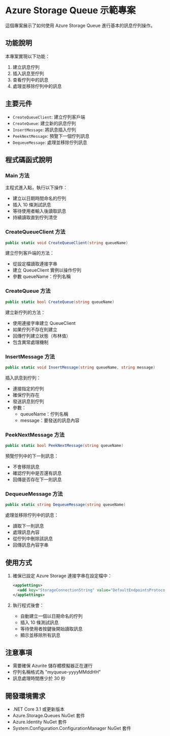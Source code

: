 # Azure Storage Queue 示範專案

這個專案展示了如何使用 Azure Storage Queue 進行基本的訊息佇列操作。

## 功能說明

本專案實現以下功能：
1. 建立訊息佇列
2. 插入訊息至佇列
3. 查看佇列中的訊息
4. 處理並移除佇列中的訊息

## 主要元件

- `CreateQueueClient`: 建立佇列客戶端
- `CreateQueue`: 建立新的訊息佇列
- `InsertMessage`: 將訊息插入佇列
- `PeekNextMessage`: 預覽下一個佇列訊息
- `DequeueMessage`: 處理並移除佇列訊息

## 程式碼函式說明

### Main 方法
主程式進入點，執行以下操作：
- 建立以日期時間命名的佇列
- 插入 10 條測試訊息
- 等待使用者輸入後讀取訊息
- 持續讀取直到佇列清空

### CreateQueueClient 方法
```csharp
public static void CreateQueueClient(string queueName)
```
建立佇列客戶端的方法：
- 從設定檔讀取連接字串
- 建立 QueueClient 實例以操作佇列
- 參數 queueName：佇列名稱

### CreateQueue 方法
```csharp
public static bool CreateQueue(string queueName)
```
建立新佇列的方法：
- 使用連接字串建立 QueueClient
- 如果佇列不存在則建立
- 回傳佇列建立狀態（布林值）
- 包含異常處理機制

### InsertMessage 方法
```csharp
public static void InsertMessage(string queueName, string message)
```
插入訊息到佇列：
- 連接指定的佇列
- 確保佇列存在
- 發送訊息到佇列
- 參數：
  - queueName：佇列名稱
  - message：要發送的訊息內容

### PeekNextMessage 方法
```csharp
public static bool PeekNextMessage(string queueName)
```
預覽佇列中的下一則訊息：
- 不會移除訊息
- 確認佇列中是否還有訊息
- 回傳是否存在下一則訊息

### DequeueMessage 方法
```csharp
public static string DequeueMessage(string queueName)
```
處理並移除佇列中的訊息：
- 讀取下一則訊息
- 處理訊息內容
- 從佇列中刪除該訊息
- 回傳訊息內容字串

## 使用方式

1. 確保已設定 Azure Storage 連接字串在設定檔中：
   ```xml
   <appSettings>
     <add key="StorageConnectionString" value="DefaultEndpointsProtocol=https;AccountName=____________;AccountKey=v7MyKrNXMJaDQLJe6AAMiW+AHkA/Z7qp_________Yu2jQgkdISgODQ2lrNcE4b+ASteiZSDw==;EndpointSuffix=core.windows.net"/>
   </appSettings>
   ```

2. 執行程式後會：
   - 自動建立一個以日期命名的佇列
   - 插入 10 條測試訊息
   - 等待使用者按鍵後開始讀取訊息
   - 顯示並移除所有訊息

## 注意事項

- 需要確保 Azurite 儲存體模擬器正在運行
- 佇列名稱格式為 "myqueue-yyyyMMddHH"
- 訊息處理時間應少於 30 秒

## 開發環境需求

- .NET Core 3.1 或更新版本
- Azure.Storage.Queues NuGet 套件
- Azure.Identity NuGet 套件
- System.Configuration.ConfigurationManager NuGet 套件
